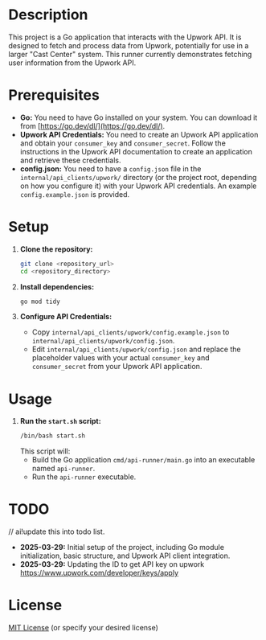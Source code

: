 # Description

This project is a Go application that interacts with the Upwork API. It is designed to fetch and process data from Upwork, potentially for use in a larger "Cast Center" system.  This runner currently demonstrates fetching user information from the Upwork API.

# Prerequisites

*   **Go:** You need to have Go installed on your system. You can download it from [https://go.dev/dl/](https://go.dev/dl/).
*   **Upwork API Credentials:** You need to create an Upwork API application and obtain your `consumer_key` and `consumer_secret`. Follow the instructions in the Upwork API documentation to create an application and retrieve these credentials.
*   **config.json:**  You need to have a `config.json` file in the `internal/api_clients/upwork/` directory (or the project root, depending on how you configure it) with your Upwork API credentials. An example `config.example.json` is provided.

# Setup

1.  **Clone the repository:**
    ```bash
    git clone <repository_url>
    cd <repository_directory>
    ```

2.  **Install dependencies:**
    ```bash
    go mod tidy
    ```

3.  **Configure API Credentials:**
    *   Copy `internal/api_clients/upwork/config.example.json` to `internal/api_clients/upwork/config.json`.
    *   Edit `internal/api_clients/upwork/config.json` and replace the placeholder values with your actual `consumer_key` and `consumer_secret` from your Upwork API application.

# Usage

1.  **Run the `start.sh` script:**
    ```bash
    /bin/bash start.sh
    ```
    This script will:
    *   Build the Go application `cmd/api-runner/main.go` into an executable named `api-runner`.
    *   Run the `api-runner` executable.

# TODO
// ai!update this into todo list.
*   **2025-03-29:** Initial setup of the project, including Go module initialization, basic structure, and Upwork API client integration.
*   **2025-03-29:** Updating the ID to get API key on upwork https://www.upwork.com/developer/keys/apply

# License

[MIT License](LICENSE) (or specify your desired license)

